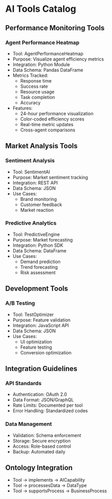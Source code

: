 # AI Tools Catalog

## Performance Monitoring Tools

### Agent Performance Heatmap
- Tool: AgentPerformanceHeatmap
- Purpose: Visualize agent efficiency metrics
- Integration: Python Module
- Data Schema: Pandas DataFrame
- Metrics Tracked:
  - Response time
  - Success rate
  - Resource usage
  - Task completion
  - Accuracy
- Features:
  - 24-hour performance visualization
  - Color-coded efficiency scores
  - Real-time metric updates
  - Cross-agent comparisons

## Market Analysis Tools

### Sentiment Analysis
- Tool: SentimentAI
- Purpose: Market sentiment tracking
- Integration: REST API
- Data Schema: JSON
- Use Cases:
  - Brand monitoring
  - Customer feedback
  - Market reaction

### Predictive Analytics
- Tool: PredictiveEngine
- Purpose: Market forecasting
- Integration: Python SDK
- Data Schema: DataFrame
- Use Cases:
  - Demand prediction
  - Trend forecasting
  - Risk assessment

## Development Tools

### A/B Testing
- Tool: TestOptimizer
- Purpose: Feature validation
- Integration: JavaScript API
- Data Schema: JSON
- Use Cases:
  - UI optimization
  - Feature testing
  - Conversion optimization

## Integration Guidelines

### API Standards
- Authentication: OAuth 2.0
- Data Format: JSON/GraphQL
- Rate Limits: Documented per tool
- Error Handling: Standardized codes

### Data Management
- Validation: Schema enforcement
- Storage: Secure encryption
- Access: Role-based control
- Backup: Automated daily

## Ontology Integration
- Tool → implements → AICapability
- Tool → processesData → DataType
- Tool → supportsProcess → BusinessProcess
